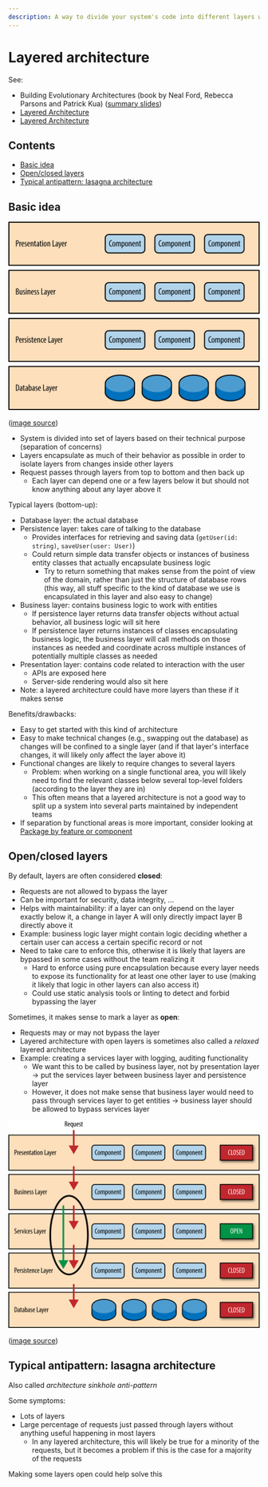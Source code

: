 ```yaml
---
description: A way to divide your system's code into different layers with different purposes
---
```


# Layered architecture

See:

-   Building Evolutionary Architectures (book by Neal Ford, Rebecca Parsons and Patrick Kua) ([summary slides](https://www.slideshare.net/thekua/building-evolutionary-architectures))
-   [Layered Architecture](https://www.oreilly.com/library/view/software-architecture-patterns/9781491971437/ch01.html)
-   [Layered Architecture](https://herbertograca.com/2017/08/03/layered-architecture/)

## Contents

-   [Basic idea](#basic-idea)
-   [Open/closed layers](#openclosed-layers)
-   [Typical antipattern: lasagna architecture](#typical-antipattern-lasagna-architecture)

## Basic idea

![Layered architecture](_img/Layered-architecture/layered-architecture.png)

([image source](https://www.oreilly.com/library/view/software-architecture-patterns/9781491971437/ch01.html))

-   System is divided into set of layers based on their technical purpose (separation of concerns)
-   Layers encapsulate as much of their behavior as possible in order to isolate layers from changes inside other layers
-   Request passes through layers from top to bottom and then back up
    -   Each layer can depend one or a few layers below it but should not know anything about any layer above it

Typical layers (bottom-up):

-   Database layer: the actual database
-   Persistence layer: takes care of talking to the database
    -   Provides interfaces for retrieving and saving data (`getUser(id: string)`, `saveUser(user: User)`) 
    -   Could return simple data transfer objects or instances of business entity classes that actually encapsulate business logic
        -   Try to return something that makes sense from the point of view of the domain, rather than just the structure of database rows (this way, all stuff specific to the kind of database we use is encapsulated in this layer and also easy to change)
-   Business layer: contains business logic to work with entities
    -   If persistence layer returns data transfer objects without actual behavior, all business logic will sit here
    -   If persistence layer returns instances of classes encapsulating business logic, the business layer will call methods on those instances as needed and coordinate across multiple instances of potentially multiple classes as needed
-   Presentation layer: contains code related to interaction with the user
    -   APIs are exposed here
    -   Server-side rendering would also sit here
-   Note: a layered architecture could have more layers than these if it makes sense

Benefits/drawbacks:

-   Easy to get started with this kind of architecture
-   Easy to make technical changes (e.g., swapping out the database) as changes will be confined to a single layer (and if that layer's interface changes, it will likely only affect the layer above it)
-   Functional changes are likely to require changes to several layers
    -   Problem: when working on a single functional area, you will likely need to find the relevant classes below several top-level folders (according to the layer they are in)
    -   This often means that a layered architecture is not a good way to split up a system into several parts maintained by independent teams
-   If separation by functional areas is more important, consider looking at [Package by feature or component](./Package-by-feature-or-component.md)

## Open/closed layers

By default, layers are often considered **closed**:

-   Requests are not allowed to bypass the layer
-   Can be important for security, data integrity, ...
-   Helps with maintainability: if a layer can only depend on the layer exactly below it, a change in layer A will only directly impact layer B directly above it
-   Example: business logic layer might contain logic deciding whether a certain user can access a certain specific record or not
-   Need to take care to enforce this, otherwise it is likely that layers are bypassed in some cases without the team realizing it
    -   Hard to enforce using pure encapsulation because every layer needs to expose its functionality for at least one other layer to use (making it likely that logic in other layers can also access it)
    -   Could use static analysis tools or linting to detect and forbid bypassing the layer

Sometimes, it makes sense to mark a layer as **open**:

-   Requests may or may not bypass the layer
-   Layered architecture with open layers is sometimes also called a _relaxed_ layered architecture
-   Example: creating a services layer with logging, auditing functionality
    -   We want this to be called by business layer, not by presentation layer -> put the services layer between business layer and persistence layer
    -   However, it does not make sense that business layer would need to pass through services layer to get entities -> business layer should be allowed to bypass services layer

![Layered architecture](_img/Layered-architecture/open-closed-layers.png)

([image source](https://www.oreilly.com/library/view/software-architecture-patterns/9781491971437/ch01.html))

## Typical antipattern: lasagna architecture

Also called _architecture sinkhole anti-pattern_

Some symptoms:

-   Lots of layers
-   Large percentage of requests just passed through layers without anything useful happening in most layers
    -   In any layered architecture, this will likely be true for a minority of the requests, but it becomes a problem if this is the case for a majority of the requests

Making some layers open could help solve this
